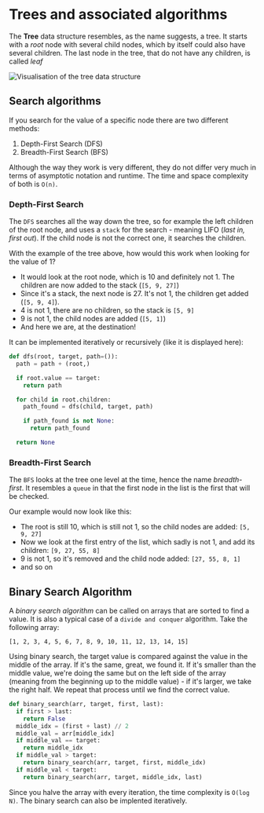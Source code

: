 # Trees and associated algorithms

The **Tree** data structure resembles, as the name suggests, a tree. It starts with a _root_ node with several child nodes, which by itself could also have several children. The last node in the tree, that do not have any children, is called _leaf_

![Visualisation of the tree data structure](https://i.pinimg.com/originals/df/45/62/df4562211623069bbb41c7fab92cc7f7.jpg)

## Search algorithms

If you search for the value of a specific node there are two different methods:

1. Depth-First Search (DFS)
2. Breadth-First Search (BFS)

Although the way they work is very different, they do not differ very much in terms of asymptotic notation and runtime.
The time and space complexity of both is `O(n)`.

### Depth-First Search

The `DFS` searches all the way down the tree, so for example the left children of the root node, and uses a `stack` for the search - meaning LIFO (_last in, first out_). If the child node is not the correct one, it searches the children.

With the example of the tree above, how would this work when looking for the value of 1?

- It would look at the root node, which is 10 and definitely not 1. The children are now added to the stack (`[5, 9, 27]`)
- Since it's a stack, the next node is 27. It's not 1, the children get added (`[5, 9, 4]`).
- 4 is not 1, there are no children, so the stack is `[5, 9]`
- 9 is not 1, the child nodes are added (`[5, 1]`)
- And here we are, at the destination!

It can be implemented iteratively or recursively (like it is displayed here):

```python
def dfs(root, target, path=()):
  path = path + (root,)

  if root.value == target:
    return path

  for child in root.children:
    path_found = dfs(child, target, path)

    if path_found is not None:
      return path_found

  return None
```

### Breadth-First Search

The `BFS` looks at the tree one level at the time, hence the name _breadth-first_. It resembles a `queue` in that the first node in the list is the first that will be checked.

Our example would now look like this:

- The root is still 10, which is still not 1, so the child nodes are added: `[5, 9, 27]`
- Now we look at the first entry of the list, which sadly is not 1, and add its children: `[9, 27, 55, 8]`
- 9 is not 1, so it's removed and the child node added: `[27, 55, 8, 1]`
- and so on

## Binary Search Algorithm

A _binary search algorithm_ can be called on arrays that are sorted to find a value. It is also a typical case of a `divide and conquer` algorithm.
Take the following array:

```
[1, 2, 3, 4, 5, 6, 7, 8, 9, 10, 11, 12, 13, 14, 15]
```

Using binary search, the target value is compared against the value in the middle of the array. If it's the same, great, we found it. If it's smaller than the middle value, we're doing the same but on the left side of the array (meaning from the beginning up to the middle value) - if it's larger, we take the right half.
We repeat that process until we find the correct value.

```python
def binary_search(arr, target, first, last):
  if first > last:
    return False
  middle_idx = (first + last) // 2
  middle_val = arr[middle_idx]
  if middle_val == target:
    return middle_idx
  if middle_val > target:
    return binary_search(arr, target, first, middle_idx)
  if middle_val < target:
    return binary_search(arr, target, middle_idx, last)
```

Since you halve the array with every iteration, the time complexity is `O(log N)`.
The binary search can also be implented iteratively.
